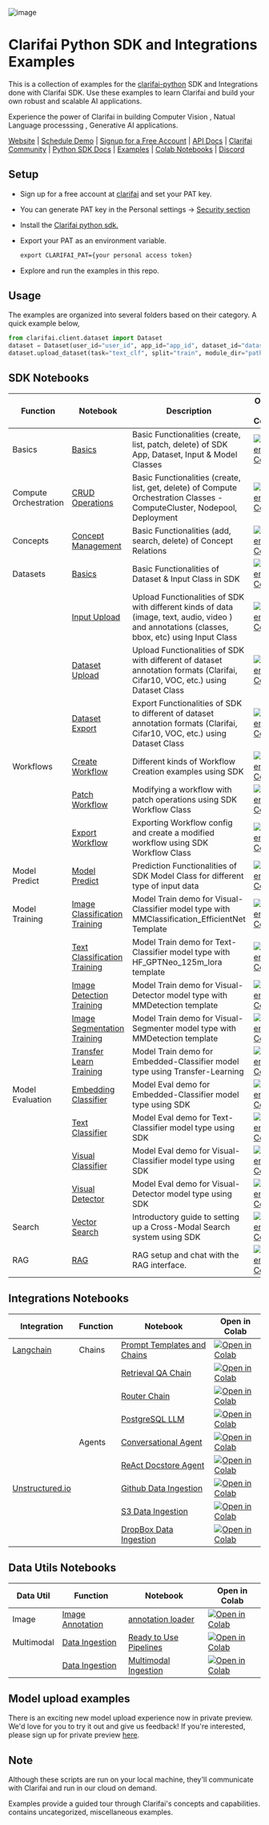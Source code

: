 ![image](https://github.com/user-attachments/assets/b22c9807-f5e7-49eb-b00d-598e400781af)


# Clarifai Python SDK and Integrations Examples


This is a collection of examples for the [clarifai-python](https://github.com/Clarifai/clarifai-python) SDK and Integrations done with Clarifai SDK. Use these examples to learn Clarifai and build your own robust and scalable AI applications.

Experience the power of Clarifai in building Computer Vision , Natual Language processsing , Generative AI applications.

[Website](https://www.clarifai.com/) | [Schedule Demo](https://www.clarifai.com/company/schedule-demo) | [Signup for a Free Account](https://clarifai.com/signup) | [API Docs](https://docs.clarifai.com/) | [Clarifai Community](https://clarifai.com/explore) | [Python SDK Docs](https://docs.clarifai.com/python-sdk/api-reference) | [Examples](https://github.com/Clarifai/examples) | [Colab Notebooks](https://github.com/Clarifai/colab-notebooks) | [Discord](https://discord.gg/XAPE3Vtg)


## Setup
* Sign up for a free account at [clarifai](https://clarifai.com/signup) and set your PAT key.
* You can generate PAT key in the Personal settings -> [Security section](https://clarifai.com/settings/security)

* Install the [Clarifai python sdk.](https://github.com/Clarifai/clarifai-python/tree/master)

* Export your PAT as an environment variable.
    ```cmd
    export CLARIFAI_PAT={your personal access token}
    ```

* Explore and run the examples  in this  repo.

## Usage

The examples are organized into several folders based on their category. A quick example below,

```python
from clarifai.client.dataset import Dataset
dataset = Dataset(user_id="user_id", app_id="app_id", dataset_id="dataset_id")
dataset.upload_dataset(task="text_clf", split="train", module_dir="path_to_imdb_reviews_module")
```


## SDK Notebooks
| Function    | Notebook    | Description | Open in Colab |
| ----------- | ----------- | -----------   | -----------   |
| Basics      | [Basics](basics/basics.ipynb) | Basic Functionalities (create, list, patch, delete) of SDK App, Dataset, Input & Model Classes | [![Open in Colab](https://colab.research.google.com/assets/colab-badge.svg)](https://colab.research.google.com/github/Clarifai/examples/blob/main/basics/basics.ipynb) |
| Compute Orchestration      | [CRUD Operations](ComputeOrchestration/crud_operations.ipynb) | Basic Functionalities (create, list, get, delete) of Compute Orchestration Classes - ComputeCluster, Nodepool, Deployment | [![Open in Colab](https://colab.research.google.com/assets/colab-badge.svg)](https://colab.research.google.com/github/Clarifai/examples/blob/main/ComputeOrchestration/crud_operations.ipynb) |
| Concepts      | [Concept Management](concepts/concept_management.ipynb) | Basic Functionalities (add, search, delete) of Concept Relations | [![Open in Colab](https://colab.research.google.com/assets/colab-badge.svg)](https://colab.research.google.com/github/Clarifai/examples/blob/main/concepts/concept_management.ipynb) |
| Datasets | [Basics](datasets/basics.ipynb) | Basic Functionalities of Dataset & Input Class in SDK | [![Open in Colab](https://colab.research.google.com/assets/colab-badge.svg)](https://colab.research.google.com/github/Clarifai/examples/blob/main/datasets/basics.ipynb) |
|             | [Input Upload](datasets/upload/input_upload.ipynb) | Upload Functionalities of SDK with different kinds of data (image, text, audio, video ) and annotations (classes, bbox, etc) using Input Class | [![Open in Colab](https://colab.research.google.com/assets/colab-badge.svg)](https://colab.research.google.com/github/Clarifai/examples/blob/main/datasets/upload/input_upload.ipynb) |
|             | [Dataset Upload](datasets/upload/dataset_upload.ipynb) | Upload Functionalities of SDK with different of dataset annotation formats (Clarifai, Cifar10, VOC, etc.) using Dataset Class | [![Open in Colab](https://colab.research.google.com/assets/colab-badge.svg)](https://colab.research.google.com/github/Clarifai/examples/blob/main/datasets/upload/dataset_upload.ipynb) |
|             | [Dataset Export](datasets/export/dataset_export.ipynb) | Export Functionalities of SDK to different of dataset annotation formats (Clarifai, Cifar10, VOC, etc.) using Dataset Class | [![Open in Colab](https://colab.research.google.com/assets/colab-badge.svg)](https://colab.research.google.com/github/Clarifai/examples/blob/main/datasets/export/dataset_export.ipynb) |
|   Workflows   | [Create Workflow](workflows/create_workflow.ipynb) | Different kinds of Workflow Creation examples using SDK | [![Open in Colab](https://colab.research.google.com/assets/colab-badge.svg)](https://colab.research.google.com/github/Clarifai/examples/blob/main/workflows/create_workflow.ipynb) |
|             | [Patch Workflow](workflows/patch_workflow.ipynb) | Modifying a workflow with patch operations using SDK Workflow Class | [![Open in Colab](https://colab.research.google.com/assets/colab-badge.svg)](https://colab.research.google.com/github/Clarifai/examples/blob/main/workflows/patch_workflow.ipynb) |
|             | [Export Workflow](workflows/export_workflow.ipynb) | Exporting Workflow config and create a modified workflow using SDK Workflow Class | [![Open in Colab](https://colab.research.google.com/assets/colab-badge.svg)](https://colab.research.google.com/github/Clarifai/examples/blob/main/workflows/export_workflow.ipynb) |
| Model Predict  | [Model Predict](models/model_predict.ipynb) | Prediction Functionalities of SDK Model Class for different type of input data | [![Open in Colab](https://colab.research.google.com/assets/colab-badge.svg)](https://colab.research.google.com/github/Clarifai/examples/blob/main/models/model_predict.ipynb) |
| Model Training  | [Image Classification Training](models/model_train/image-classification_training.ipynb) | Model Train demo for Visual-Classifier model type with MMClassification_EfficientNet Template | [![Open in Colab](https://colab.research.google.com/assets/colab-badge.svg)](https://colab.research.google.com/github/Clarifai/examples/blob/main/models/model_train/image-classification_training.ipynb) |
|             | [Text Classification Training](models/model_train/text-classification_training.ipynb) | Model Train demo for Text-Classifier model type with HF_GPTNeo_125m_lora template | [![Open in Colab](https://colab.research.google.com/assets/colab-badge.svg)](https://colab.research.google.com/github/Clarifai/examples/blob/main/models/model_train/text-classification_training.ipynb) |
|             | [Image Detection Training](models/model_train/image-detection_training.ipynb) | Model Train demo for Visual-Detector model type with MMDetection template | [![Open in Colab](https://colab.research.google.com/assets/colab-badge.svg)](https://colab.research.google.com/github/Clarifai/examples/blob/main/models/model_train/image-detection_training.ipynb) |
|             | [Image Segmentation Training](models/model_train/image-segmentation_training.ipynb) | Model Train demo for Visual-Segmenter model type with MMDetection template | [![Open in Colab](https://colab.research.google.com/assets/colab-badge.svg)](https://colab.research.google.com/github/Clarifai/examples/blob/main/models/model_train/image-segmentation_training.ipynb) |
|             | [Transfer Learn Training](models/model_train/transfer-learn.ipynb) | Model Train demo for Embedded-Classifier model type using Transfer-Learning | [![Open in Colab](https://colab.research.google.com/assets/colab-badge.svg)](https://colab.research.google.com/github/Clarifai/examples/blob/main/models/model_train/transfer-learn.ipynb) |
| Model Evaluation  | [Embedding Classifier](models/model_eval/embedding_classifier_eval.ipynb) | Model Eval demo for Embedded-Classifier model type using SDK | [![Open in Colab](https://colab.research.google.com/assets/colab-badge.svg)](https://colab.research.google.com/github/Clarifai/examples/blob/main/models/model_eval/embedding_classifier_eval.ipynb) |
| | [Text Classifier](models/model_eval/text_classification_eval.ipynb) | Model Eval demo for Text-Classifier model type using SDK | [![Open in Colab](https://colab.research.google.com/assets/colab-badge.svg)](https://colab.research.google.com/github/Clarifai/examples/blob/main/models/model_eval/text_classification_eval.ipynb) |
| | [Visual Classifier](models/model_eval/visual_classifier_eval.ipynb) | Model Eval demo for Visual-Classifier model type using SDK | [![Open in Colab](https://colab.research.google.com/assets/colab-badge.svg)](https://colab.research.google.com/github/Clarifai/examples/blob/main/models/model_eval/visual_classifier_eval.ipynb) |
| | [Visual Detector](models/model_eval/visual_detector_eval.ipynb) | Model Eval demo for Visual-Detector model type using SDK | [![Open in Colab](https://colab.research.google.com/assets/colab-badge.svg)](https://colab.research.google.com/github/Clarifai/examples/blob/main/models/model_eval/visual_detector_eval.ipynb) |
| Search      | [Vector Search](search/cross_modal_search.ipynb) | Introductory guide to setting up a Cross-Modal Search system using SDK | [![Open in Colab](https://colab.research.google.com/assets/colab-badge.svg)](https://colab.research.google.com/github/Clarifai/examples/blob/main/search/cross_modal_search.ipynb) |
| RAG      | [RAG](RAG/RAG.ipynb) | RAG setup and chat with the RAG interface. | [![Open in Colab](https://colab.research.google.com/assets/colab-badge.svg)](https://colab.research.google.com/github/Clarifai/examples/blob/main/RAG/RAG.ipynb) |







## Integrations Notebooks
| Integration | Function    | Notebook    | Open in Colab |
| ----------- | ----------- | ----------- | -----------   |
| [Langchain](https://python.langchain.com/docs/get_started/introduction)   | Chains      | [Prompt Templates and Chains](Integrations/Langchain/Chains/Prompt-templates_and_chains.ipynb) | [![Open in Colab](https://colab.research.google.com/assets/colab-badge.svg)](https://colab.research.google.com/github/Clarifai/examples/blob/main/Integrations/Langchain/Chains/Prompt-templates_and_chains.ipynb) |
|             |             | [Retrieval QA Chain](Integrations/Langchain/Chains/Retrieval_QA_chain_with_Clarifai_Vectorstore.ipynb) | [![Open in Colab](https://colab.research.google.com/assets/colab-badge.svg)](https://colab.research.google.com/github/Clarifai/examples/blob/main/Integrations/Langchain/Chains/Retrieval_QA_chain_with_Clarifai_Vectorstore.ipynb) |
|             |             | [Router Chain](Integrations/Langchain/Chains/Router_chain_examples_with_Clarifai_SDK.ipynb) | [![Open in Colab](https://colab.research.google.com/assets/colab-badge.svg)](https://colab.research.google.com/github/Clarifai/examples/blob/main/Integrations/Langchain/Chains/Router_chain_examples_with_Clarifai_SDK.ipynb) |
|             |             | [PostgreSQL LLM](Integrations/Langchain/Chains/PostgreSQL_LLM.ipynb) | [![Open in Colab](https://colab.research.google.com/assets/colab-badge.svg)](https://colab.research.google.com/github/Clarifai/examples/blob/main/Integrations/Langchain/Chains/PostgreSQL_LLM.ipynb) |
|             | Agents       | [Conversational Agent](Integrations/Langchain/Agents/Retrieval_QA_with_Conversation_memory.ipynb) | [![Open in Colab](https://colab.research.google.com/assets/colab-badge.svg)](https://colab.research.google.com/github/Clarifai/examples/blob/main/Integrations/Langchain/Agents/Retrieval_QA_with_Conversation_memory.ipynb) |
|             |             | [ReAct Docstore Agent](Integrations/Langchain/Agents/Doc-retrieve_using_Langchain-ReAct_Agent.ipynb) | [![Open in Colab](https://colab.research.google.com/assets/colab-badge.svg)](https://colab.research.google.com/github/Clarifai/examples/blob/main/Integrations/Langchain/Agents/Doc-retrieve_using_Langchain-ReAct_Agent.ipynb) |
| [Unstructured.io](https://unstructured.io/)   | | [Github Data Ingestion](Integrations/Unstructured/Clarifai_github_using_unstructured_io_integration_example.ipynb) | [![Open in Colab](https://colab.research.google.com/assets/colab-badge.svg)](https://colab.research.google.com/github/Clarifai/examples/blob/main/Integrations/Unstructured/Clarifai_github_using_unstructured_io_integration_example.ipynb) |
|             |             | [S3 Data Ingestion](Integrations/Unstructured/Clarifai_Unstructured_integration_demo.ipynb) | [![Open in Colab](https://colab.research.google.com/assets/colab-badge.svg)](https://colab.research.google.com/github/Clarifai/examples/blob/main/Integrations/Unstructured/Clarifai_Unstructured_integration_demo.ipynb) |
|             |             | [DropBox Data Ingestion](Integrations/Unstructured/Dropbox_Clarifai_Unstructured_integration_example.ipynb) | [![Open in Colab](https://colab.research.google.com/assets/colab-badge.svg)](https://colab.research.google.com/github/Clarifai/examples/blob/main/Integrations/Unstructured/Dropbox_Clarifai_Unstructured_integration_example.ipynb) |


## Data Utils Notebooks
| Data Util            | Function            | Notebook    | Open in Colab |
| ------------------| ------------------- | ----------- | -----------   |
| Image   | [Image Annotation ](Data_Utils/Image%20Annotation/)   | [annotation loader](Data_Utils/Image%20Annotation/image_annotation_loader.ipynb) | [![Open in Colab](https://colab.research.google.com/assets/colab-badge.svg)](https://colab.research.google.com/github/Clarifai/examples/blob/main/Data_Utils/Image%20Annotation/image_annotation_loader.ipynb) |
| Multimodal   | [Data Ingestion ](Data_Utils/Ingestion%20pipelines/)   | [Ready to Use Pipelines](Data_Utils/Ingestion%20pipelines/Ready_to_use_foundational_pipelines.ipynb) | [![Open in Colab](https://colab.research.google.com/assets/colab-badge.svg)](https://colab.research.google.com/github/Clarifai/examples/blob/main/Data_Utils/Ingestion%20pipelines/Ready_to_use_foundational_pipelines.ipynb) |
|     | [Data Ingestion ](Data_Utils/Ingestion%20pipelines/)   | [Multimodal Ingestion](Data_Utils/Ingestion%20pipelines/Multimodal_dataloader.ipynb) | [![Open in Colab](https://colab.research.google.com/assets/colab-badge.svg)](https://colab.research.google.com/github/Clarifai/examples/blob/main/Data_Utils/Ingestion%20pipelines/Multimodal_dataloader.ipynb) |


## Model upload examples

There is an exciting new model upload experience now in private preview. We'd love for you to try it out and give us feedback! If you're interested, please sign up for private preview [here](https://forms.gle/MSx7QNxmug2oFZYD6).


## Note

Although these scripts are run on your local machine, they'll communicate with Clarifai and run in our cloud on demand.

Examples provide a guided tour through Clarifai's concepts and capabilities.
contains uncategorized, miscellaneous examples.
